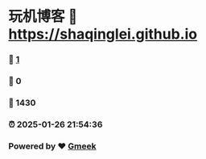 # 玩机博客 :link: https://shaqinglei.github.io 
### :page_facing_up: [1](https://shaqinglei.github.io/tag.html) 
### :speech_balloon: 0 
### :hibiscus: 1430 
### :alarm_clock: 2025-01-26 21:54:36 
### Powered by :heart: [Gmeek](https://github.com/Meekdai/Gmeek)
